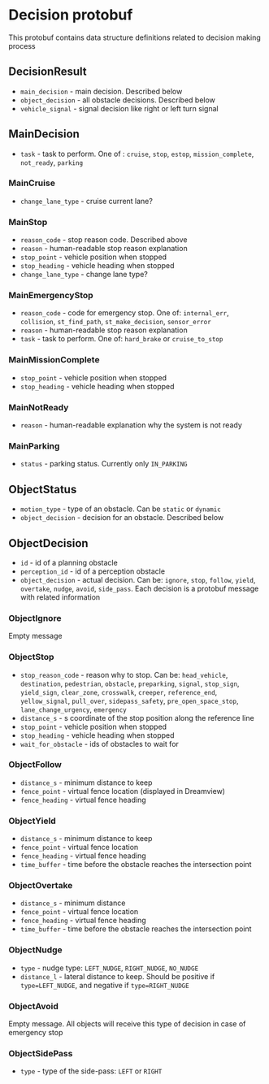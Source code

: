# Decision protobuf

This protobuf contains data structure definitions related to decision making process

## DecisionResult

- `main_decision` - main decision. Described below
- `object_decision` - all obstacle decisions. Described below
- `vehicle_signal` - signal decision like right or left turn signal

## MainDecision

- `task` - task to perform. One of : `cruise`, `stop`, `estop`, `mission_complete`, `not_ready`, `parking`

### MainCruise

- `change_lane_type` - cruise current lane?

### MainStop

- `reason_code` - stop reason code. Described above
- `reason` - human-readable stop reason explanation
- `stop_point` - vehicle position when stopped
- `stop_heading` - vehicle heading when stopped
- `change_lane_type` - change lane type?

### MainEmergencyStop

- `reason_code` - code for emergency stop. One of: `internal_err`, `collision`, `st_find_path`, `st_make_decision`, `sensor_error`
- `reason` - human-readable stop reason explanation
- `task` - task to perform. One of: `hard_brake` or `cruise_to_stop`

### MainMissionComplete

- `stop_point` - vehicle position when stopped
- `stop_heading` - vehicle heading when stopped

### MainNotReady

- `reason` - human-readable explanation why the system is not ready

### MainParking

- `status` - parking status. Currently only `IN_PARKING`

## ObjectStatus

- `motion_type` - type of an obstacle. Can be `static` or `dynamic`
- `object_decision` - decision for an obstacle. Described below

## ObjectDecision

- `id` - id of a planning obstacle
- `perception_id` - id of a perception obstacle
- `object_decision` - actual decision. Can be: `ignore`, `stop`, `follow`, `yield`, `overtake`, `nudge`, `avoid`, `side_pass`. Each decision is a protobuf message with related information

### ObjectIgnore

Empty message

### ObjectStop

- `stop_reason_code` - reason why to stop. Can be: `head_vehicle`, `destination`, `pedestrian`, `obstacle`, `preparking`, `signal`, `stop_sign`, `yield_sign`, `clear_zone`, `crosswalk`, `creeper`, `reference_end`, `yellow_signal`, `pull_over`, `sidepass_safety`, `pre_open_space_stop`, `lane_change_urgency`, `emergency`
- `distance_s` - s coordinate of the stop position along the reference line 
- `stop_point` - vehicle position when stopped
- `stop_heading` - vehicle heading when stopped
- `wait_for_obstacle` - ids of obstacles to wait for

### ObjectFollow

- `distance_s` - minimum distance to keep
- `fence_point` - virtual fence location (displayed in Dreamview)
- `fence_heading` - virtual fence heading

### ObjectYield

- `distance_s` - minimum distance to keep
- `fence_point` - virtual fence location
- `fence_heading` - virtual fence heading
- `time_buffer` - time before the obstacle reaches the intersection point

### ObjectOvertake

- `distance_s` - minimum distance
- `fence_point` - virtual fence location
- `fence_heading` - virtual fence heading
- `time_buffer` - time before the obstacle reaches the intersection point

### ObjectNudge

- `type` - nudge type: `LEFT_NUDGE`, `RIGHT_NUDGE`, `NO_NUDGE`
- `distance_l` - lateral distance to keep. Should be positive if `type=LEFT_NUDGE`, and negative if `type=RIGHT_NUDGE`

### ObjectAvoid

Empty message. All objects will receive this type of decision in case of emergency stop

### ObjectSidePass

- `type` - type of the side-pass: `LEFT` or `RIGHT`

